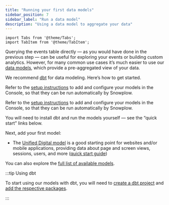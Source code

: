 ```yaml
---
title: "Running your first data models"
sidebar_position: 7
sidebar_label: "Run a data model"
description: "Using a data model to aggregate your data"
---
```


```mdx-code-block
import Tabs from '@theme/Tabs';
import TabItem from '@theme/TabItem';
```

Querying the events table directly — as you would have done in the previous step — can be useful for exploring your events or building custom analytics. However, for many common use cases it’s much easier to use our [data models](/docs/modeling-your-data/modeling-your-data-with-dbt/index.md), which provide a pre-aggregated view of your data.

We recommend [dbt](https://www.getdbt.com/) for data modeling. Here’s how to get started.

<Tabs groupId="offering" queryString>
  <TabItem value="enterprise" label="BDP Enterprise" default>

Refer to the [setup instructions](/docs/modeling-your-data/running-data-models-via-snowplow-bdp/index.md) to add and configure your models in the Console, so that they can be run automatically by Snowplow.

  </TabItem>
  <TabItem value="cloud" label="BDP Cloud">

Refer to the [setup instructions](/docs/modeling-your-data/running-data-models-via-snowplow-bdp/index.md) to add and configure your models in the Console, so that they can be run automatically by Snowplow.

  </TabItem>
  <TabItem value="community" label="Community Edition">

You will need to install dbt and run the models yourself — see the “quick start” links below.

  </TabItem>
</Tabs>

Next, add your first model:
* The [Unified Digital model](/docs/modeling-your-data/modeling-your-data-with-dbt/dbt-models/dbt-unified-data-model/index.md) is a good starting point for websites and/or mobile applications, providing data about page and screen views, sessions, users, and more ([quick start guide](/docs/modeling-your-data/modeling-your-data-with-dbt/dbt-quickstart/unified/index.md))

You can also explore the [full list of available models](/docs/modeling-your-data/modeling-your-data-with-dbt/index.md).

:::tip Using dbt

To start using our models with dbt, you will need to [create a dbt project](https://docs.getdbt.com/reference/commands/init) and [add the respective packages](https://docs.getdbt.com/docs/build/packages).

:::

